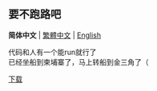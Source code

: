 ## 要不跑路吧

**简体中文** | [繁體中文](README_zh_TW.md) | [English](README_en-US.md)

代码和人有一个能run就行了  
已经坐船到柬埔寨了，马上转船到金三角了（


[下载](https://www.bilibili.com/video/BV1GJ411x7h7)
